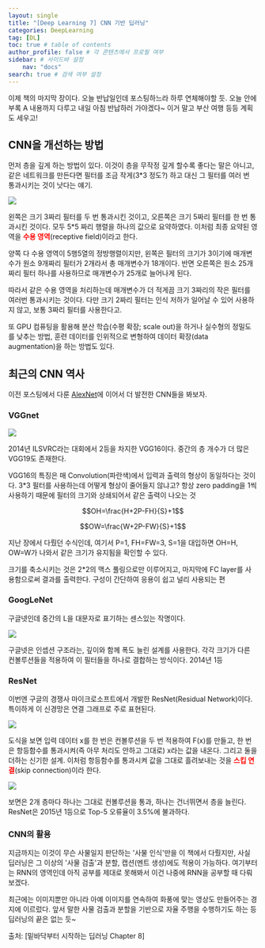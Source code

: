 ```yaml
---
layout: single
title: "[Deep Learning 7] CNN 기반 딥러닝"
categories: DeepLearning
tag: [DL]
toc: true # table of contents
author_profile: false # 각 콘텐츠에서 프로필 여부
sidebar: # 사이드바 설정
    nav: "docs"
search: true # 검색 여부 설정
---
```

<head>
    <!-- Latex -->
    <script src="https://cdn.mathjax.org/mathjax/latest/MathJax.js?config=TeX-AMS-MML_HTMLorMML" type="text/javascript"></script>
</head>
<style>
    .r {
        color: red;
    }
</style>

이제 책의 마지막 장이다. 오늘 반납일인데 포스팅하느라 하루 연체해야할 듯. 오늘 안에 부록 A 내용까지 다루고 내일 아침 반납하러 가야겠다~ 이거 말고 부산 여행 등등 계획도 세우고!

## CNN을 개선하는 방법

먼저 층을 깊게 하는 방법이 있다. 이것이 층을 무작정 깊게 할수록 좋다는 말은 아니고, 같은 네트워크를 만든다면 필터를 조금 작게(3*3 정도?) 하고 대신 그 필터를 여러 번 통과시키는 것이 낫다는 얘기.

<img src="https://www.jeremyjordan.me/content/images/2018/04/Screen-Shot-2018-04-17-at-5.32.45-PM.png">

왼쪽은 크기 3짜리 필터를 두 번 통과시킨 것이고, 오른쪽은 크기 5짜리 필터를 한 번 통과시킨 것이다. 모두 5*5 짜리 행렬을 하나의 값으로 요약하였다. 이처럼 최종 요약된 영역을 <strong class="r">수용 영역</strong>(receptive field)이라고 한다.

양쪽 다 수용 영역이 5행5열의 정방행렬이지만, 왼쪽은 필터의 크기가 3이기에 매개변수가 원소 9개짜리 필터가 2개라서 총 매개변수가 18개이다. 반면 오른쪽은 원소 25개짜리 필터 하나를 사용하므로 매개변수가 25개로 늘어나게 된다.

따라서 같은 수용 영역을 처리하는데 매개변수가 더 적게끔 크기 3짜리의 작은 필터를 여러번 통과시키는 것이다. 다만 크기 2짜리 필터는 인식 저하가 일어날 수 있어 사용하지 않고, 보통 3짜리 필터를 사용한다고.

또 GPU 컴퓨팅을 활용해 분산 학습(수평 확장; scale out)을 하거나 실수형의 정밀도를 낮추는 방법, 훈련 데이터를 인위적으로 변형하여 데이터 확장(data augmentation)을 하는 방법도 있다.

## 최근의 CNN 역사

이전 포스팅에서 다룬 <a href="https://partial02.github.io/deeplearning/ml6/#alexnet">AlexNet</a>에 이어서 더 발전한 CNN들을 봐보자.

### VGGnet

<img src="https://blog.kakaocdn.net/dn/mIuyX/btrcKJkMj6f/crqw4OIABC8LCLsPHKTDK1/img.png">

2014년 ILSVRC라는 대회에서 2등을 차지한 VGG16이다. 중간의 층 개수가 더 많은 VGG19도 존재한다.

VGG16의 특징은 매 Convolution(파란색)에서 입력과 출력의 형상이 동일하다는 것이다. 3*3 필터를 사용하는데 어떻게 형상이 줄어들지 않냐고? 항상 zero padding을 1씩 사용하기 때문에 필터의 크기와 상쇄되어서 같은 출력이 나오는 것 

$$OH=\frac{H+2P-FH}{S}+1$$

$$OW=\frac{W+2P-FW}{S}+1$$

지난 장에서 다뤘던 수식인데, 여기서 P=1, FH=FW=3, S=1을 대입하면 OH=H, OW=W가 나와서 같은 크기가 유지됨을 확인할 수 있다.

크기를 축소시키는 것은 2*2의 맥스 풀링으로만 이루어지고, 마지막에 FC layer를 사용함으로써 결과를 출력한다. 구성이 간단하여 응용이 쉽고 널리 사용되는 편

### GoogLeNet

구글넷인데 중간의 L을 대문자로 표기하는 센스있는 작명이다.

<img src="https://encrypted-tbn0.gstatic.com/images?q=tbn:ANd9GcTV7tEY4HVvPgfZoNlUbmpp0sdCUMrX907MHA&s">

구글넷은 인셉션 구조라는, 깊이와 함께 폭도 늘린 설계를 사용한다. 각각 크기가 다른 컨볼루션들을 적용하여 이 필터들을 하나로 결합하는 방식이다. 2014년 1등

### ResNet

이번엔 구글의 경쟁사 마이크로소프트에서 개발한 ResNet(Residual Network)이다. 특이하게 이 신경망은 연결 그래프로 주로 표현된다.

<img src="https://blog.kakaocdn.net/dn/bxwfXN/btsh17tDDZT/rUrJjnPG7tY5F9x7pvxcRk/img.png">

도식을 보면 입력 데이터 x를 한 번은 컨볼루션을 두 번 적용하여 F(x)를 만들고, 한 번은 항등함수를 통과시켜(즉 아무 처리도 안하고 그대로) x라는 값을 내온다. 그리고 둘을 더하는 신기한 설계. 이처럼 항등함수를 통과시켜 값을 그대로 흘려보내는 것을 <strong class="r">스킵 연결</strong>(skip connection)이라 한다.

<img src="https://t1.daumcdn.net/cfile/tistory/99340B395D3EB59027">

보면은 2개 층마다 하나는 그대로 컨볼루션을 통과, 하나는 건너뛰면서 층을 늘린다. ResNet은 2015년 1등으로 Top-5 오류율이 3.5%에 불과하다.

### CNN의 활용

지금까지는 이것이 무슨 사물일지 판단하는 '사물 인식'만을 이 책에서 다뤘지만, 사실 딥러닝은 그 이상의 '사물 검출'과 분할, 캡션(멘트 생성)에도 적용이 가능하다. 여기부터는 RNN의 영역인데 아직 공부를 제대로 못해봐서 이건 나중에 RNN을 공부할 때 다뤄보겠다.

최근에는 이미지뿐만 아니라 아예 이미지를 연속하여 화풍에 맞는 영상도 만들어주는 경지에 이르렀다. 앞서 말한 사물 검출과 분할을 기반으로 자율 주행을 수행하기도 하는 등 딥러닝의 끝은 없는 듯~


출처: [밑바닥부터 시작하는 딥러닝 Chapter 8]
